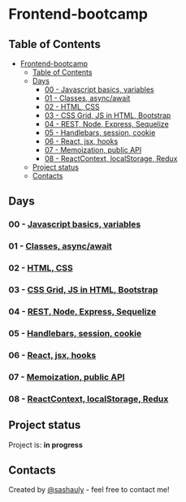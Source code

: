 # Frontend-bootcamp

## Table of Contents

- [Frontend-bootcamp](#frontend-bootcamp)
  - [Table of Contents](#table-of-contents)
  - [Days](#days)
    - [00 - Javascript basics, variables](#00---javascript-basics-variables)
    - [01 - Classes, async/await](#01---classes-asyncawait)
    - [02 - HTML, CSS](#02---html-css)
    - [03 - CSS Grid, JS in HTML, Bootstrap](#03---css-grid-js-in-html-bootstrap)
    - [04 - REST, Node, Express, Sequelize](#04---rest-node-express-sequelize)
    - [05 - Handlebars, session, cookie](#05---handlebars-session-cookie)
    - [06 - React, jsx, hooks](#06---react-jsx-hooks)
    - [07 - Memoization, public API](#07---memoization-public-api)
    - [08 - ReactContext, localStorage, Redux](#08---reactcontext-localstorage-redux)
  - [Project status](#project-status)
  - [Contacts](#contacts)

## Days

### 00 - [Javascript basics, variables](./00-Javascript-basics/)

### 01 - [Classes, async/await](./01-Classes,asyncawait/)

### 02 - [HTML, CSS](./02-HTML,CSS/)

### 03 - [CSS Grid, JS in HTML, Bootstrap](./03-CSSGrid,JSinHTML,Bootstrap/)

### 04 - [REST, Node, Express, Sequelize](./04-REST,Node,Express,Sequelize/)

### 05 - [Handlebars, session, cookie](./05-Handlebars,session,cookie/)

### 06 - [React, jsx, hooks](./06-React,jsx,hooks/)

### 07 - [Memoization, public API](./07-Memoization,publicAPI/)

### 08 - [ReactContext, localStorage, Redux](./08-ReactContext,localStorage,Redux/)

## Project status

Project is: **in progress**

## Contacts

Created by [@sashauly](https://t.me/sashauly) - feel free to contact me!
